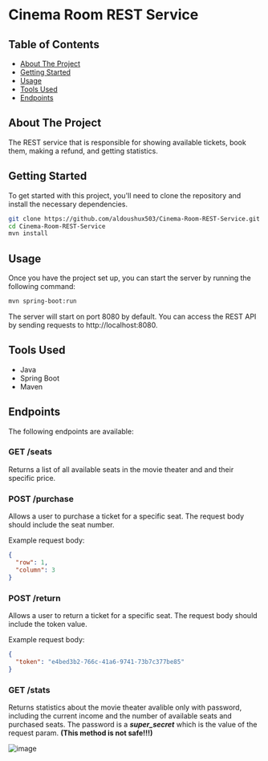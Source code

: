 # Cinema Room REST Service



## Table of Contents
* [About The Project](#about-the-project)
* [Getting Started](#getting-started)
* [Usage](#usage)
* [Tools Used](#tools-used)
* [Endpoints](#endpoints)

## About The Project
The REST service that is responsible for showing available tickets, book them, making a refund, and getting statistics.

## Getting Started
To get started with this project, you'll need to clone the repository and install the necessary dependencies.

```bash
git clone https://github.com/aldoushux503/Cinema-Room-REST-Service.git
cd Cinema-Room-REST-Service
mvn install
```

## Usage
Once you have the project set up, you can start the server by running the following command:
```bash
mvn spring-boot:run
```
The server will start on port 8080 by default. You can access the REST API by sending requests to http://localhost:8080.

## Tools Used
* Java
* Spring Boot
* Maven

## Endpoints
The following endpoints are available:

### GET /seats
Returns a list of all available seats in the movie theater and and their specific price.

### POST /purchase
Allows a user to purchase a ticket for a specific seat. The request body should include the seat number.

Example request body:
```json
{
  "row": 1,
  "column": 3
}
```

### POST /return
Allows a user to return a ticket for a specific seat. The request body should include the token value.

Example request body:
```json
{
  "token": "e4bed3b2-766c-41a6-9741-73b7c377be85"
}
```

### GET /stats
Returns statistics about the movie theater avalible only with password, including the current income and the number of available seats and purchased seats.
The password is a ***super_secret*** which is the value of the request param. **(This method is not safe!!!)**

![image](https://user-images.githubusercontent.com/55160026/228284222-56909fba-dcda-4cc1-9d1a-9028b453bd03.png)


